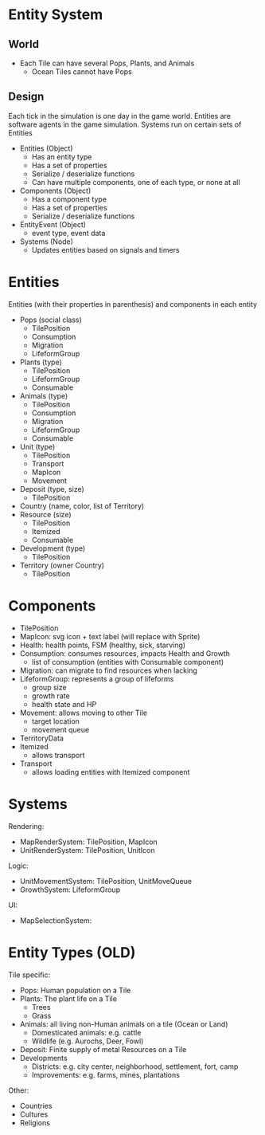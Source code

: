 # Entity System

## World
- Each Tile can have several Pops, Plants, and Animals
  - Ocean Tiles cannot have Pops

## Design
Each tick in the simulation is one day in the game world. Entities are software agents in the game simulation. Systems run on certain sets of Entities

- Entities (Object)
  - Has an entity type
  - Has a set of properties
  - Serialize / deserialize functions
  - Can have multiple components, one of each type, or none at all
- Components (Object)
  - Has a component type
  - Has a set of properties
  - Serialize / deserialize functions
- EntityEvent (Object)
  - event type, event data
- Systems (Node)
  - Updates entities based on signals and timers

# Entities
Entities (with their properties in parenthesis) and components in each entity

- Pops (social class)
  - TilePosition
  - Consumption
  - Migration
  - LifeformGroup
- Plants (type)
  - TilePosition
  - LifeformGroup
  - Consumable
- Animals (type)
  - TilePosition
  - Consumption
  - Migration
  - LifeformGroup
  - Consumable
- Unit (type)
  - TilePosition
  - Transport
  - MapIcon
  - Movement
- Deposit (type, size)
  - TilePosition
- Country (name, color, list of Territory)
- Resource (size)
  - TilePosition
  - Itemized
  - Consumable
- Development (type)
  - TilePosition
- Territory (owner Country)
  - TilePosition

# Components
- TilePosition
- MapIcon: svg icon + text label (will replace with Sprite)
- Health: health points, FSM (healthy, sick, starving)
- Consumption: consumes resources, impacts Health and Growth
  - list of consumption (entities with Consumable component)
- Migration: can migrate to find resources when lacking
- LifeformGroup: represents a group of lifeforms
  - group size
  - growth rate
  - health state and HP
- Movement: allows moving to other Tile
  - target location
  - movement queue
- TerritoryData
- Itemized
  - allows transport
- Transport
  - allows loading entities with Itemized component

# Systems
Rendering:
- MapRenderSystem: TilePosition, MapIcon
- UnitRenderSystem: TilePosition, UnitIcon

Logic:
- UnitMovementSystem: TilePosition, UnitMoveQueue
- GrowthSystem: LifeformGroup

UI:
- MapSelectionSystem: 

# Entity Types (OLD)

Tile specific:
- Pops: Human population on a Tile
- Plants: The plant life on a Tile
  - Trees
  - Grass
- Animals: all living non-Human animals on a tile (Ocean or Land)
  - Domesticated animals: e.g. cattle
  - Wildlife (e.g. Aurochs, Deer, Fowl)
- Deposit: Finite supply of metal Resources on a Tile
- Developments
  - Districts: e.g. city center, neighborhood, settlement, fort, camp
  - Improvements: e.g. farms, mines, plantations

Other:
- Countries
- Cultures
- Religions
